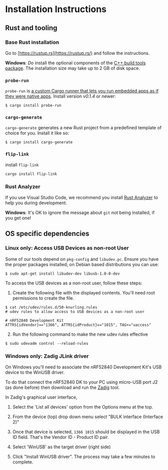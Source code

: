 # Installation Instructions

## Rust and tooling

### Base Rust installation

Go to [https://rustup.rs](https://rustup.rs/) and follow the instructions.

**Windows**: *Do* install the optional components of the [C++ build tools package](https://visualstudio.microsoft.com/visual-cpp-build-tools/). The installation size may take up to 2 GB of disk space.

### `probe-run`

`probe-run` is [a custom Cargo runner that lets you run embedded apps as if they were native apps][probe-run-post]. Install version *v0.1.4* or newer:

[`probe-run`]: https://crates.io/crates/probe-run
[probe-run-post]: https://ferrous-systems.com/blog/probe-run/

~~~ console
$ cargo install probe-run
~~~

### `cargo-generate`

`cargo-generate` generates a new Rust project from a predefined template of choice for you. Install it like so:

```console
$ cargo install cargo-generate
```

### `flip-link`

install `flip-link`

```console
cargo install flip-link
```

### Rust Analyzer

If you use Visual Studio Code, we recommend you install [Rust Analyzer](https://marketplace.visualstudio.com/items?itemName=matklad.rust-analyzer) to help you during development.

**Windows**: It's OK to ignore the message about `git` not being installed, if you get one!

## OS specific dependencies

### Linux only: Access USB Devices as non-root User

Some of our tools depend on `pkg-config` and `libudev.pc`. Ensure you have the proper packages installed; on Debian based distributions you can use:

``` console
$ sudo apt-get install libudev-dev libusb-1.0-0-dev
```

To access the USB devices as a non-root user, follow these steps:

1. Create the following file with the displayed contents. You'll need root permissions to create the file.

``` console
$ cat /etc/udev/rules.d/50-knurling.rules
# udev rules to allow access to USB devices as a non-root user

# nRF52840 Development Kit
ATTRS{idVendor}=="1366", ATTRS{idProduct}=="1015", TAG+="uaccess"
```

2. Run the following command to make the new udev rules effective

``` console
$ sudo udevadm control --reload-rules
```


### Windows only: Zadig JLink driver

On Windows you'll need to associate the nRF52840 Development Kit's USB device to the WinUSB driver.

To do that connect the nRF52840 DK to your PC using micro-USB port J2 (as done before) then download and run the [Zadig] tool.

[Zadig]: https://zadig.akeo.ie/

In Zadig's graphical user interface,

1. Select the 'List all devices' option from the Options menu at the top.

2. From the device (top) drop down menu select "BULK interface (Interface 2)"

3. Once that device is selected, `1366 1015` should be displayed in the USB ID field. That's the Vendor ID - Product ID pair.

4. Select 'WinUSB' as the target driver (right side)

5. Click "Install WinUSB driver". The process may take a few minutes to complete.
